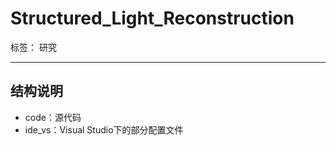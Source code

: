 ﻿# Structured_Light_Reconstruction

标签： 研究

---

## 结构说明
- code：源代码
- ide_vs：Visual Studio下的部分配置文件




